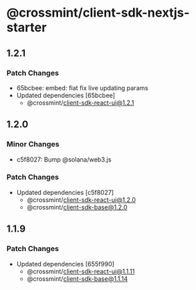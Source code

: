 # @crossmint/client-sdk-nextjs-starter

## 1.2.1

### Patch Changes

-   65bcbee: embed: fiat fix live updating params
-   Updated dependencies [65bcbee]
    -   @crossmint/client-sdk-react-ui@1.2.1

## 1.2.0

### Minor Changes

-   c5f8027: Bump @solana/web3.js

### Patch Changes

-   Updated dependencies [c5f8027]
    -   @crossmint/client-sdk-react-ui@1.2.0
    -   @crossmint/client-sdk-base@1.2.0

## 1.1.9

### Patch Changes

-   Updated dependencies [655f990]
    -   @crossmint/client-sdk-react-ui@1.1.11
    -   @crossmint/client-sdk-base@1.1.14
